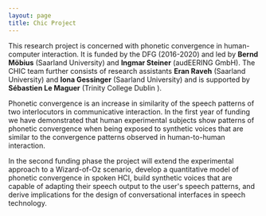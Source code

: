 ```yaml
---
layout: page
title: Chic Project
---
```


This research project is concerned with phonetic convergence in human-computer interaction. It is funded by the DFG (2016-2020) and led by <strong>Bernd Möbius</strong> (Saarland University) and <strong>Ingmar Steiner</strong> (audEERING GmbH). The CHIC team further consists of research assistants <strong>Eran Raveh</strong> (Saarland University) and <strong>Iona Gessinger</strong> (Saarland University) and is supported by <strong>Sébastien Le Maguer</strong> (Trinity College Dublin ).

Phonetic convergence is an increase in similarity of the speech patterns of two interlocutors in communicative interaction. In the first year of funding we have demonstrated that human experimental subjects show patterns of phonetic convergence when being exposed to synthetic voices that are similar to the convergence patterns observed in human-to-human interaction.

In the second funding phase the project will extend the experimental approach to a Wizard-of-Oz scenario, develop a quantitative model of phonetic convergence in spoken HCI, build synthetic voices that are capable of adapting their speech output to the user's speech patterns, and derive implications for the design of conversational interfaces in speech technology.
